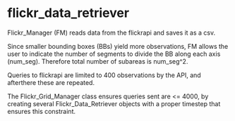 # flickr_data_retriever

Flickr_Manager (FM)  reads data from the
flickrapi and saves it as a csv.

Since smaller bounding boxes (BBs) yield
more observations, FM allows the user to
indicate the number of segments to divide
the BB along each axis (num_seg). Therefore
total number of subareas is num_seg^2.

Queries to flickrapi are limited to 400
observations by the API, and afterthere
these are repeated.

The Flickr_Grid_Manager class ensures 
queries sent are <= 4000, by creating 
several Flickr_Data_Retriever objects 
with a proper timestep that ensures 
this constraint.

